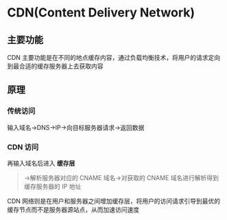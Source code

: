 # CDN(Content Delivery Network)

## 主要功能

CDN 主要功能是在不同的地点缓存内容，通过负载均衡技术，将用户的请求定向到最合适的缓存服务器上去获取内容

## 原理

### 传统访问

输入域名->DNS->IP->向目标服务器请求->返回数据

### CDN 访问

再输入域名后进入 **缓存层**

> ->解析服务器对应的 CNAME 域名->对获取的 CNAME 域名进行解析得到缓存服务器的 IP 地址

CDN 网络则是在用户和服务器之间增加缓存层，将用户的访问请求引导到最优的缓存节点而不是服务器源站点，从而加速访问速度
